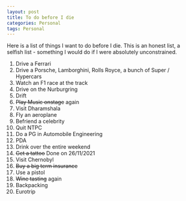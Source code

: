 ```yaml
---
layout: post
title: To do before I die
categories: Personal
tags: Personal
---
```


Here is a list of things I want to do before I die. This is an honest list, a selfish list - something  I would do if I were absolutely  unconstrained.

1. Drive a Ferrari
2. Drive a Porsche, Lamborghini, Rolls Royce, a bunch of Super / Hypercars
3. Watch an F1 race at the track
4. Drive on the Nurburgring
4. Drift
5. ~~Play Music onstage~~ again
6. Visit Dharamshala
13. Fly an aeroplane 
7. Befriend a celebrity
8. Quit NTPC
8. Do a PG in Automobile Engineering
9. PDA
10. Drink over the entire weekend
11. ~~Get a tattoo~~ Done on 26/11/2021 
12. Visit Chernobyl 
14. ~~Buy a big term insurance~~ 
12. Use a pistol
13. ~~Wine tasting~~ again
14. Backpacking
20. Eurotrip